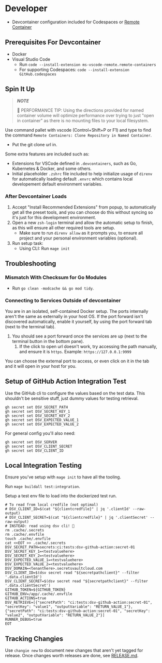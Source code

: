# Developer

- Devcontainer configuration included for Codespaces or [Remote Container](https://code.visualstudio.com/docs/remote/containers)

## Prerequisites For Devcontainer

- Docker
- Visual Studio Code
  - Run `code --install-extension ms-vscode-remote.remote-containers`
  - For supporting Codespaces: `code --install-extension GitHub.codespaces`

## Spin It Up

> **_NOTE_**
>
> 🐎 PERFORMANCE TIP: Using the directions provided for named container volume will optimize performance over trying to just "open in container" as there is no mounting files to your local filesystem.

Use command pallet with vscode (Control+Shift+P or F1) and type to find the command `Remote Containers: Clone Repository in Named Container`.

- Put the git clone url in.

Some extra features are included such as:

- Extensions for VSCode defined in `.devcontainers`, such as Go, Kubernetes & Docker, and some others.
- Initial placeholder `.zshrc` file included to help initialize usage of `direnv` for automatically loading default `.envrc` which contains local developement default environment variables.

### After Devcontainer Loads

1. Accept "Install Recommended Extensions" from popup, to automatically get all the preset tools, and you can choose do this without syncing so it's just for this development environment.
2. Open a new `zsh-login` terminal and allow the automatic setup to finish, as this will ensure all other required tools are setup.
   - Make sure to run `direnv allow` as it prompts you, to ensure all project and your personal environment variables (optional).
3. Run setup task:
   - Using CLI: Run `mage init`

## Troubleshooting

### Mismatch With Checksum for Go Modules

- Run `go clean -modcache && go mod tidy`.

### Connecting to Services Outside of devcontainer

You are in an isolated, self-contained Docker setup.
The ports internally aren't the same as externally in your host OS.
If the port forward isn't discovered automatically, enable it yourself, by using the port forward tab (next to the terminal tab).

1. You should see a port forward once the services are up (next to the terminal button in the bottom pane).
   1. If the click to open url doesn't work, try accessing the path manually, and ensure it is `https`.
      Example: `https://127.0.0.1:9999`

You can choose the external port to access, or even click on it in the tab and it will open in your host for you.

## Setup of GitHub Action Integration Test

Use the GitHub cli to configure the values based on the test data.
This shouldn't be sensitive stuff, just dummy values for testing retrieval.

```shell
gh secret set DSV_SECRET_PATH
gh secret set DSV_SECRET_KEY_1
gh secret set DSV_SECRET_KEY_2
gh secret set DSV_EXPECTED_VALUE_1
gh secret set DSV_EXPECTED_VALUE_2
```

For general config you'll also need:

```shell
gh secret set DSV_SERVER
gh secret set DSV_CLIENT_SECRET
gh secret set DSV_CLIENT_ID
```

## Local Integration Testing

Ensure you've setup with `mage init` to have all the tooling.

Run `mage buildall test:integration`.

Setup a test env file to load into the dockerized test run.

```shell
# To read from local credfile (not optimal)
# DSV_CLIENT_ID=$(cat "${clientcredfile}" | jq '.clientId' --raw-output)
# DSV_CLIENT_SECRET=$(cat "${clientcredfile}" | jq '.clientSecret' --raw-output)
# INSTEAD: read using dsv cli! 💯
rm .cache/.secrets
rm .cache/.envfile
touch .cache/.envfile
cat <<EOT >> .cache/.secrets
DSV_SECRET_PATH=secrets:ci:tests:dsv-github-action:secret-01
DSV_SECRET_KEY_1=<testvaluehere>
DSV_SECRET_KEY_2=<testvaluehere>
DSV_EXPECTED_VALUE_1=<testvaluehere>
DSV_EXPECTED_VALUE_2=<testvaluehere>
DSV_DOMAIN=<tenanthere>.secretsvaultcloud.com
DSV_CLIENT_ID=$(dsv secret read "${secretpathclient}" --filter '.data.clientId')
DSV_CLIENT_SECRET=$(dsv secret read "${secretpathclient}" --filter '.data.clientSecret')
GITHUB_TOKEN=${GITHUB_TOKEN}
GITHUB_ENV=/app/.cache/.envfile
GITHUB_ACTIONS=true
DSV_RETRIEVE=[{"secretPath": "ci:tests:dsv-github-action:secret-01", "secretKey": "value1", "outputVariable": "RETURN_VALUE_1"},{"secretPath": "ci:tests:dsv-github-action:secret-01", "secretKey": "value2", "outputVariable": "RETURN_VALUE_2"}]
RUNNER_DEBUG=true
EOT
```

## Tracking Changies

Use `changie new` to document new changes that aren't yet tagged for release.
Once changes worth releases are done, see [RELEASE.md](RELEASE.md).
